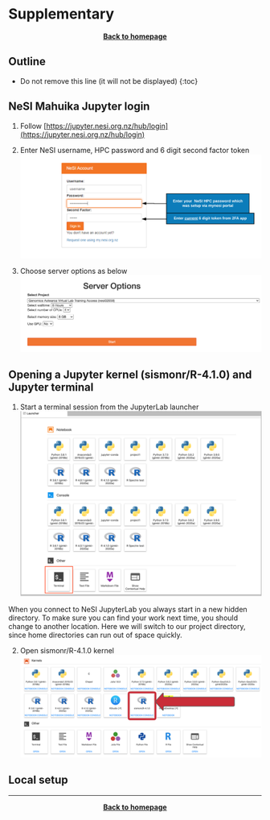 # Supplementary

<p align="center"><b><a href="https://genomicsaotearoa.github.io/Gene_Regulatory_Networks_Simulation_Workshop/">Back to homepage</a></b></p>

## Outline
* Do not remove this line (it will not be displayed)
{:toc}

## NeSI Mahuika Jupyter login


 1. Follow [https://jupyter.nesi.org.nz/hub/login](https://jupyter.nesi.org.nz/hub/login)
 2. <p>Enter NeSI username, HPC password and 6 digit second factor token <br><img src="nesi_images/jupyter_login_labels_updated.png" alt="drawing" width="720"/></p>
 3. <p>Choose server options as below<br><img src="nesi_images/ServerOptions_jupyterhubNeSI.png" alt="drawing" width="700"/></p>
 

## Opening a Jupyter kernel (sismonr/R-4.1.0) and Jupyter terminal

1. <p>Start a terminal session from the JupyterLab launcher<br><img src="nesi_images/jupyterLauncher.png" alt="terminal" width="500"/></p>

 When you connect to NeSI JupyterLab you always start in a new hidden directory. To make sure you can find your work next time, you should change to another location. Here we will switch to our project directory, since home directories can run out of space quickly.

2. <p>Open sismonr/R-4.1.0 kernel<br><img src="nesi_images/sismonr_kernel.png" alt="drawing" width="600"/></p>

## Local setup

---

<p align="center"><b><a href="https://genomicsaotearoa.github.io/Gene_Regulatory_Networks_Simulation_Workshop/">Back to homepage</a></b></p>